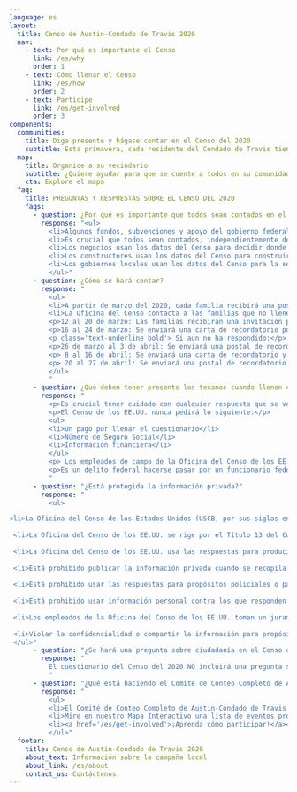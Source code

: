 ```yaml
---
language: es
layout:
  title: Censo de Austin-Condado de Travis 2020
  nav:
    - text: Por qué es importante el Censo
      link: /es/why
      order: 1
    - text: Cómo llenar el Censo
      link: /es/how
      order: 2
    - text: Participe
      link: /es/get-involved
      order: 3
components:
  communities:
    title: Diga presente y hágase contar en el Censo del 2020
    subtitle: Esta primavera, cada residente del Condado de Travis tiene el poder de moldear el futuro de nuestros vecindarios, escuelas y gobierno local. Será necesaria la participación de todas las comunidades, no importa que tan pequeñas o grandes sean, para ayudar a que cada persona sea contada.
  map:
    title: Organice a su vecindario
    subtitle: ¿Quiere ayudar para que se cuente a todos en su comunidad? Ayude a organizar en una de nuestras comunidades difíciles de contar o en su propio vecindario. Haga clic aquí para conocer más...
    cta: Explore el mapa
  faq:
    title: PREGUNTAS Y RESPUESTAS SOBRE EL CENSO DEL 2020
    faqs:
      - question: ¿Por qué es importante que todos sean contados en el Censo?
        response: "<ul>
          <li>Algunos fondos, subvenciones y apoyo del gobierno federal a los estados, condados y comunidades se basan en el tamaño de la población.</li>
          <li>Es crucial que todos sean contados, independientemente de su estado migratorio. Cuando usted responde al Censo, ayuda a su comunidad a obtener su porción justa de fondos federales.</li>
          <li>Los negocios usan los datos del Censo para decidir donde construir fábricas, oficinas y tiendas, y esto crea empleos.</li>
          <li>Los constructores usan los datos del Censo para construir nuevas casas y revitalizar los vecindarios.</li>
          <li>Los gobiernos locales usan los datos del Censo para la seguridad pública y preparación para emergencias.</li>
          </ul>"
      - question: ¿Cómo se hará contar?
        response: "
          <ul>
          <li>A partir de marzo del 2020, cada familia recibirá una postal en el correo que les informa sobre las opciones para llenar el cuestionario del Censo. Eso incluye en línea, por teléfono o en un formulario en papel.</li>
          <li>La Oficina del Censo contacta a las familias que no llenen el cuestionario durante el periodo de respuesta voluntaria para seguimiento por no haber respondido.
          <p>12 al 20 de marzo: Las familias recibirán una invitación para responder en línea el Censo del 2020. Algunas familias también recibirán cuestionarios en papel.</p>
          <p>16 al 24 de marzo: Se enviará una carta de recordatorio por correo.</p>
          <p class='text-underline bold'> Si aun no ha respondido:</p>
          <p>26 de marzo al 3 de abril: Se enviará una postal de recordatorio a las familias que no hayan respondido.</p>
          <p> 8 al 16 de abril: Se enviará una carta de recordatorio y un cuestionario en papel por correo.</p>
          <p> 20 al 27 de abril: Se enviará una postal de recordatorio final antes de que la Oficina del Censo de los EE.UU. haga un seguimiento en persona.</p>
          </ul>
          "
      - question: ¿Qué deben tener presente los texanos cuando llenen el Censo?
        response: "
          <p>Es crucial tener cuidado con cualquier respuesta que se vea sospechosa.</p>
          <p>El Censo de los EE.UU. nunca pedirá lo siguiente:</p>
          <ul>
          <li>Un pago por llenar el cuestionario</li>
          <li>Número de Seguro Social</li>
          <li>Información financiera</li>
          </ul>
          <p> Los empleados de campo de la Oficina del Censo de los EE.UU. siempre mostrarán una identificación válida de la Oficina del Censo. Usted puede confirmar que es empleado del Censo si ingresa el nombre de la persona en la herramienta de búsqueda de personal del Censo o si contacta a la Oficina Regional de Texas al 1-800-852-6159.</p>
          <p>Es un delito federal hacerse pasar por un funcionario federal, y cualquier persona que viole esa ley se expone a ir a la cárcel.</p>
          "
      - question: "¿Está protegida la información privada?"
        response: "
          <ul>

<li>La Oficina del Censo de los Estados Unidos (USCB, por sus siglas en inglés) tiene la obligación por ley de proteger cualquier información personal que recopile y mantenerla de manera confidencial.</li>
 
 <li>La Oficina del Censo de los EE.UU. se rige por el Título 13 del Código de los Estados Unidos. Estas leyes no solo le proveen a la Oficina la autoridad para hacer su trabajo, sino que también estipula protecciones estrictas para la información que recopila el Censo de individuos y negocios.</li>
 
 <li>La Oficina del Censo de los EE.UU. usa las respuestas para producir estadísticas.</li>
 
 <li>Está prohibido publicar la información privada cuando se recopila. Después de 72 años, podrá ser publicada para propósitos históricos por el Archivo Nacional. Es ilegal divulgar o publicar cualquier información privada que identifique a un individuo o persona, como nombres, direcciones (incluyendo coordenadas de GPS), números de Seguro Social y de teléfono.</li>
 
 <li>Está prohibido usar las respuestas para propósitos policiales o para determinar si una persona califica para beneficios del gobierno.</li>
 
 <li>Está prohibido usar información personal contra los que responden para propósitos de cumplimiento migratorio.</li>
 
 <li>Los empleados de la Oficina del Censo de los EE.UU. toman un juramento de confidencialidad. Toda persona con acceso a la información toma un juramento de por vida para proteger la información personal y entiende que las penalidades por violar esta ley aplican para toda la vida.</li>
 
 <li>Violar la confidencialidad o compartir la información para propósitos que no sean estadísticos es un delito federal serio. Cualquier persona que viole esta ley enfrentará penalidades severas, incluyendo una sentencia a prisión federal de hasta cinco años, una multa de hasta $250,000, o ambas.</li>
 </ul>"
      - question: "¿Se hará una pregunta sobre ciudadanía en el Censo del 2020?"
        response: "
          El cuestionario del Censo del 2020 NO incluirá una pregunta sobre el estado migratorio de los individuos. Toda persona, independientemente de su estado migratorio, tiene ciertos derechos básicos. A las personas que les preocupe abrir su puerta, hay otras maneras de participar. Puede participar desde la comodidad de su casa por Internet y por teléfono, o puede ir a un centro de asistencia administrado por la comunidad. Por favor complete su cuestionario del Censo. Un cuestionario incompleto puede aumentar las probabilidades de que la Oficina del Censo de los EE.UU. le haga seguimiento por no responder. Las familias recibirán una invitación para responder en línea al Censo del 2020 a partir del 12 de marzo del 2020. Su participación es vital y su información está protegida.
          "
      - question: "¿Qué está haciendo el Comité de Conteo Completo de Austin-Condado de Travis para animar a las personas para que participen?"
        response: "
          <ul>
          <li>El Comité de Conteo Completo de Austin-Condado de Travis está apoyando un esfuerzo coordinado de alcance comunitario y participación enfocado en llegar a las personas difíciles de contar (hard-to-count, o HTC , en inglés). Este Comité está colaborando y aprovechando el apoyo de los gobiernos locales, organizaciones comunitarias regionales y estatales, entidades sin fines de lucro, educativas y otras agencias para garantizar que se llegue a las comunidades más difíciles de contar. Los esfuerzos de comunicación estarán dirigidos a ayudar a nuestros residentes a entender que su información se mantendrá privada y a refutar la información incorrecta.</li>
          <li>Mire en nuestro Mapa Interactivo una lista de eventos programados próximamente para participar o para aprender más envíe un correo electrónico a census@traviscountytx.gov.</li>
          <li><a href='/es/get-involved'>¡Aprenda cómo participar!</a></li>
          </ul>"
  footer:
    title: Censo de Austin-Condado de Travis 2020
    about_text: Información sobre la campaña local
    about_link: /es/about
    contact_us: Contáctenos
---
```

